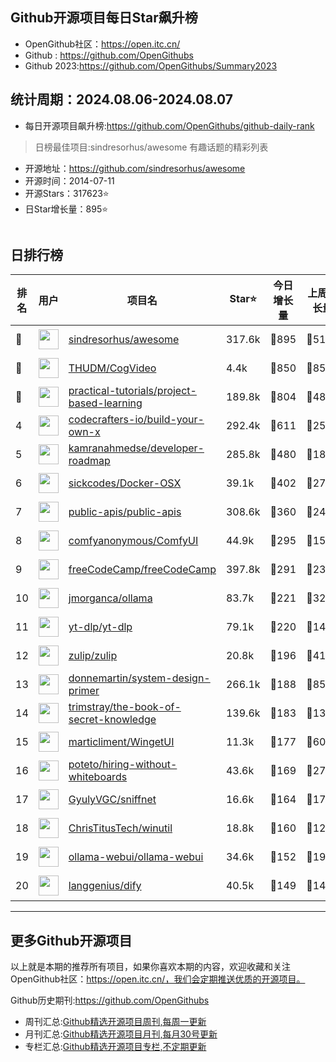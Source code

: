## Github开源项目每日Star飙升榜

- OpenGithub社区：https://open.itc.cn/
- Github : https://github.com/OpenGithubs
- Github 2023:https://github.com/OpenGithubs/Summary2023

## 统计周期：2024.08.06-2024.08.07

- 每日开源项目飙升榜:https://github.com/OpenGithubs/github-daily-rank



> 日榜最佳项目:sindresorhus/awesome  有趣话题的精彩列表

- 开源地址：https://github.com/sindresorhus/awesome
- 开源时间：2014-07-11
- 开源Stars：317623⭐
- 日Star增长量：895⭐

![]()


## 日排行榜

| 排名        |  用户     |  项目名          | Star⭐          | 今日增长量     | 上周增长量      |  开源时间   |
|------------|------------|---------------|---------------- |--------------|----------------|------------|
| 🥇 | <img src="https://avatars.githubusercontent.com/u/170270?u=34acd557a042ac478d273a4621570cadb6b0bd89&v=4" alt="" size="32" height="32" width="32" data-view-component="true" class="avatar circle"> | [sindresorhus/awesome](https://github.com/sindresorhus/awesome)| 317.6k  | 🔺895| 🔺5178 | 2014-07-11 |
| 🥈 | <img src="https://avatars.githubusercontent.com/u/48590610?v=4" alt="" size="32" height="32" width="32" data-view-component="true" class="avatar circle"> | [THUDM/CogVideo](https://github.com/THUDM/CogVideo)| 4.4k  | 🔺850| 🔺858 | 2022-05-29 |
| 🥉 | <img src="https://avatars.githubusercontent.com/u/89421154?v=4" alt="" size="32" height="32" width="32" data-view-component="true" class="avatar circle"> | [practical-tutorials/project-based-learning](https://github.com/practical-tutorials/project-based-learning)| 189.8k  | 🔺804| 🔺4869 | 2017-04-12 |
| 4 | <img src="https://avatars.githubusercontent.com/u/58904235?v=4" alt="" size="32" height="32" width="32" data-view-component="true" class="avatar circle"> | [codecrafters-io/build-your-own-x](https://github.com/codecrafters-io/build-your-own-x)| 292.4k  | 🔺611| 🔺2508 | 2018-05-09 |
| 5 | <img src="https://avatars.githubusercontent.com/u/4921183?u=d6ed3573fc67b699e0c3bc2c7e1fb82c98c40dec&v=4" alt="" size="32" height="32" width="32" data-view-component="true" class="avatar circle"> | [kamranahmedse/developer-roadmap](https://github.com/kamranahmedse/developer-roadmap)| 285.8k  | 🔺480| 🔺1860 | 2017-03-15 |
| 6 | <img src="https://avatars.githubusercontent.com/u/65906298?u=7b8ae9f1fb347ca4f74404d0b379b9779fad3419&v=4" alt="" size="32" height="32" width="32" data-view-component="true" class="avatar circle"> | [sickcodes/Docker-OSX](https://github.com/sickcodes/Docker-OSX)| 39.1k  | 🔺402| 🔺2797 | 2020-06-04 |
| 7 | <img src="https://avatars.githubusercontent.com/u/51121562?v=4" alt="" size="32" height="32" width="32" data-view-component="true" class="avatar circle"> | [public-apis/public-apis](https://github.com/public-apis/public-apis)| 308.6k  | 🔺360| 🔺2477 | 2016-03-21 |
| 8 | <img src="https://avatars.githubusercontent.com/u/121283862?u=00e0967075548ed41bd53ed0eacd34ac42d8cef0&v=4" alt="" size="32" height="32" width="32" data-view-component="true" class="avatar circle"> | [comfyanonymous/ComfyUI](https://github.com/comfyanonymous/ComfyUI)| 44.9k  | 🔺295| 🔺1570 | 2023-01-17 |
| 9 | <img src="https://avatars.githubusercontent.com/u/9892522?v=4" alt="" size="32" height="32" width="32" data-view-component="true" class="avatar circle"> | [freeCodeCamp/freeCodeCamp](https://github.com/freeCodeCamp/freeCodeCamp)| 397.8k  | 🔺291| 🔺2392 | 2014-12-25 |
| 10 | <img src="https://avatars.githubusercontent.com/u/151674099?v=4" alt="" size="32" height="32" width="32" data-view-component="true" class="avatar circle"> | [jmorganca/ollama](https://github.com/jmorganca/ollama)| 83.7k  | 🔺221| 🔺3291 | 2023-06-27 |
| 11 | <img src="https://avatars.githubusercontent.com/u/79589310?v=4" alt="" size="32" height="32" width="32" data-view-component="true" class="avatar circle"> | [yt-dlp/yt-dlp](https://github.com/yt-dlp/yt-dlp)| 79.1k  | 🔺220| 🔺1427 | 2020-10-26 |
| 12 | <img src="https://avatars.githubusercontent.com/u/4921959?v=4" alt="" size="32" height="32" width="32" data-view-component="true" class="avatar circle"> | [zulip/zulip](https://github.com/zulip/zulip)| 20.8k  | 🔺196| 🔺412 | 2015-09-26 |
| 13 | <img src="https://avatars.githubusercontent.com/u/5458997?u=f1007b583e55e7ccfb6ccf0e200051156112dd9b&v=4" alt="" size="32" height="32" width="32" data-view-component="true" class="avatar circle"> | [donnemartin/system-design-primer](https://github.com/donnemartin/system-design-primer)| 266.1k  | 🔺188| 🔺854 | 2017-02-27 |
| 14 | <img src="https://avatars.githubusercontent.com/u/31127917?v=4" alt="" size="32" height="32" width="32" data-view-component="true" class="avatar circle"> | [trimstray/the-book-of-secret-knowledge](https://github.com/trimstray/the-book-of-secret-knowledge)| 139.6k  | 🔺183| 🔺1383 | 2018-06-23 |
| 15 | <img src="https://avatars.githubusercontent.com/u/53119851?u=5f00c577f9a46aabe7fc52d66c511994800e5b18&v=4" alt="" size="32" height="32" width="32" data-view-component="true" class="avatar circle"> | [marticliment/WingetUI](https://github.com/marticliment/WingetUI)| 11.3k  | 🔺177| 🔺606 | 2021-06-15 |
| 16 | <img src="https://avatars.githubusercontent.com/u/1390709?u=2bbc6819de88b779dfade2cb2b011d7bd7d83c82&v=4" alt="" size="32" height="32" width="32" data-view-component="true" class="avatar circle"> | [poteto/hiring-without-whiteboards](https://github.com/poteto/hiring-without-whiteboards)| 43.6k  | 🔺169| 🔺279 | 2017-03-15 |
| 17 | <img src="https://avatars.githubusercontent.com/u/100347457?u=457b7bfcb8a0516311e53da38c1302ae5348ff1f&v=4" alt="" size="32" height="32" width="32" data-view-component="true" class="avatar circle"> | [GyulyVGC/sniffnet](https://github.com/GyulyVGC/sniffnet)| 16.6k  | 🔺164| 🔺1759 | 2022-08-01 |
| 18 | <img src="https://avatars.githubusercontent.com/u/7896101?u=af642f9bbd072e6b21622e77c163298ebed45db1&v=4" alt="" size="32" height="32" width="32" data-view-component="true" class="avatar circle"> | [ChrisTitusTech/winutil](https://github.com/ChrisTitusTech/winutil)| 18.8k  | 🔺160| 🔺1201 | 2022-04-28 |
| 19 | <img src="https://avatars.githubusercontent.com/u/158137808?v=4" alt="" size="32" height="32" width="32" data-view-component="true" class="avatar circle"> | [ollama-webui/ollama-webui](https://github.com/ollama-webui/ollama-webui)| 34.6k  | 🔺152| 🔺1912 | 2023-10-07 |
| 20 | <img src="https://avatars.githubusercontent.com/u/127165244?v=4" alt="" size="32" height="32" width="32" data-view-component="true" class="avatar circle"> | [langgenius/dify](https://github.com/langgenius/dify)| 40.5k  | 🔺149| 🔺1424 | 2023-04-12 |

---
## 更多Github开源项目

以上就是本期的推荐所有项目，如果你喜欢本期的内容，欢迎收藏和关注OpenGithub社区：https://open.itc.cn/，我们会定期推送优质的开源项目。

Github历史期刊:https://github.com/OpenGithubs
- 周刊汇总:[Github精选开源项目周刊,每周一更新](https://github.com/OpenGithubs/weekly)
- 月刊汇总:[Github精选开源项目月刊,每月30号更新](https://github.com/OpenGithubs/monthly)
- 专栏汇总:[Github精选开源项目专栏,不定期更新](https://github.com/OpenGithubs/selectedColumn)
